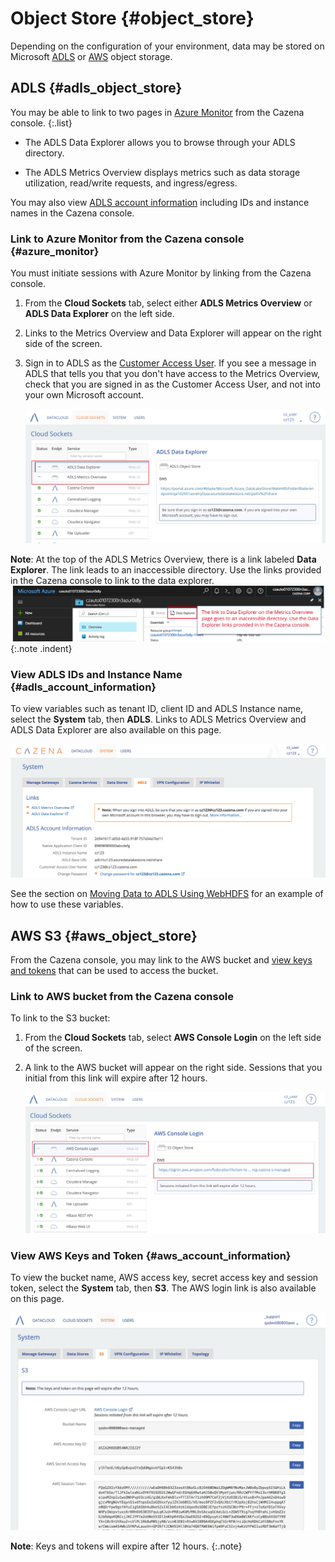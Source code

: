 # Object Store {#object_store}

Depending on the configuration of your environment, data may be stored on Microsoft [ADLS](#adls_object_store) or [AWS](#aws_object_store) object storage.

## ADLS {#adls_object_store}

You may be able to link to two pages in [Azure Monitor](#azure_monitor) from the Cazena console.
{:.list}

* The ADLS Data Explorer allows you to browse through your ADLS directory.


* The ADLS Metrics Overview displays metrics such as data storage utilization, read/write requests, and ingress/egress.

You may also view [ADLS account information](#adls_account_information) including IDs and instance names in the Cazena console.

### Link to Azure Monitor from the Cazena console {#azure_monitor}

You must initiate sessions with Azure Monitor by linking from the Cazena console.

1. From the __Cloud Sockets__ tab, select either __ADLS Metrics Overview__ or __ADLS Data Explorer__ on the left side.

1. Links to the Metrics Overview and Data Explorer will appear on the right side of the screen.

1. Sign in to ADLS as the [Customer Access User](#adls_user). If you see a message in ADLS that tells you that you don't have access to the Metrics Overview, check that you are signed in as the Customer Access User, and not into your own Microsoft account.

    ![ ADLS Cloud Socket ](assets/documentation/monitor_system/adls_cloud_socket.png " ADLS Cloud Socket")


__Note__:  At the top of the ADLS Metrics Overview, there is a link labeled __Data Explorer__. The link leads to an inaccessible directory. Use the links provided in the Cazena console to link to the data explorer.
    ![ ADLS Data Explorer ](assets/documentation/monitor_system/adls_metrics_data_link.png " ADLS Data Explorer")
{:.note .indent}

### View ADLS IDs and Instance Name {#adls_account_information}

To view variables such as tenant ID, client ID and ADLS Instance name, select the __System__ tab, then __ADLS__. Links to ADLS Metrics Overview and ADLS Data Explorer are also available on this page.

![ ADLS Account Information ](assets/documentation/data_movement/adls_account_info.png " ADLS Account Information")

See the section on [Moving Data to ADLS Using WebHDFS](#adls_webhdfs) for an example of how to use these variables.

## AWS S3 {#aws_object_store}

From the Cazena console, you may link to the AWS bucket and [view keys and tokens](#aws_account_information) that can be used to access the bucket.

### Link to AWS bucket from the Cazena console

To link to the S3 bucket:

1. From the __Cloud Sockets__ tab, select __AWS Console Login__ on the left side of the screen.

1. A link to the AWS bucket will appear on the right side. Sessions that you initial from this link will expire after 12 hours.

    ![ AWS Console Login ](assets/documentation/object_store/aws_login_link.png "AWS Console Login")

### View AWS Keys and Token {#aws_account_information}

To view the bucket name, AWS access key, secret access key and session token, select the __System__ tab, then __S3__. The AWS login link is also available on this page.

  ![ AWS Keys and Token ](assets/documentation/object_store/s3_variables.png "AWS Keys and Token ")

__Note__: Keys and tokens will expire after 12 hours.
{:.note}